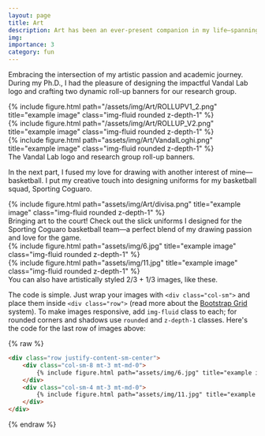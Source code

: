 ```yaml
---
layout: page
title: Art
description: Art has been an ever-present companion in my life—spanning from sketching and painting to wood engraving and vector graphics. Here are a few instances where this deep-seated passion has come to life.
img:
importance: 3
category: fun
---
```


Embracing the intersection of my artistic passion and academic journey. 
During my Ph.D., I had the pleasure of designing the impactful Vandal Lab logo and crafting two dynamic roll-up banners for our research group.


<div class="row">
    <div class="col-sm mt-3 mt-md-0">
        {% include figure.html path="/assets/img/Art/ROLLUPV1_2.png" title="example image" class="img-fluid rounded z-depth-1" %}
    </div>
    <div class="col-sm mt-3 mt-md-0">
        {% include figure.html path="/assets/img/Art/ROLLUP_V2.png" title="example image" class="img-fluid rounded z-depth-1" %}
    </div>
    <div class="col-sm mt-3 mt-md-0">
        {% include figure.html path="assets/img/Art/VandalLoghi.png" title="example image" class="img-fluid rounded z-depth-1" %}
    </div>
</div>
<div class="caption">
    The Vandal Lab logo and research group roll-up banners.
</div>


In the next part, I fused my love for drawing with another interest of mine—basketball. 
I put my creative touch into designing uniforms for my basketball squad, Sporting Coguaro.

<div class="row">
    <div class="col-sm mt-3 mt-md-0">
        {% include figure.html path="assets/img/Art/divisa.png" title="example image" class="img-fluid rounded z-depth-1" %}
    </div>
</div>
<div class="caption">
    Bringing art to the court! 
    Check out the slick uniforms I designed for the Sporting Coguaro basketball team—a perfect blend of my drawing passion and love for the game.
</div>


<div class="row justify-content-sm-center">
    <div class="col-sm-8 mt-3 mt-md-0">
        {% include figure.html path="assets/img/6.jpg" title="example image" class="img-fluid rounded z-depth-1" %}
    </div>
    <div class="col-sm-4 mt-3 mt-md-0">
        {% include figure.html path="assets/img/11.jpg" title="example image" class="img-fluid rounded z-depth-1" %}
    </div>
</div>
<div class="caption">
    You can also have artistically styled 2/3 + 1/3 images, like these.
</div>


The code is simple.
Just wrap your images with `<div class="col-sm">` and place them inside `<div class="row">` (read more about the <a href="https://getbootstrap.com/docs/4.4/layout/grid/">Bootstrap Grid</a> system).
To make images responsive, add `img-fluid` class to each; for rounded corners and shadows use `rounded` and `z-depth-1` classes.
Here's the code for the last row of images above:

{% raw %}
```html
<div class="row justify-content-sm-center">
    <div class="col-sm-8 mt-3 mt-md-0">
        {% include figure.html path="assets/img/6.jpg" title="example image" class="img-fluid rounded z-depth-1" %}
    </div>
    <div class="col-sm-4 mt-3 mt-md-0">
        {% include figure.html path="assets/img/11.jpg" title="example image" class="img-fluid rounded z-depth-1" %}
    </div>
</div>
```
{% endraw %}
